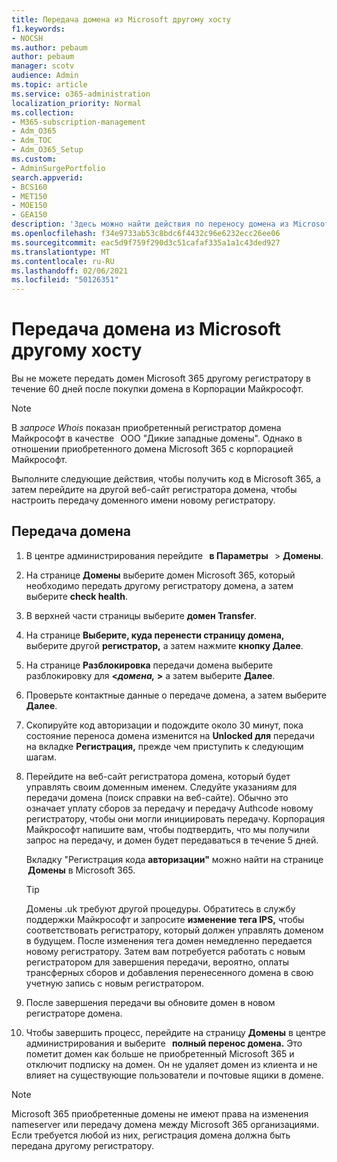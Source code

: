 ```yaml
---
title: Передача домена из Microsoft другому хосту
f1.keywords:
- NOCSH
ms.author: pebaum
author: pebaum
manager: scotv
audience: Admin
ms.topic: article
ms.service: o365-administration
localization_priority: Normal
ms.collection:
- M365-subscription-management
- Adm_O365
- Adm_TOC
- Adm_O365_Setup
ms.custom:
- AdminSurgePortfolio
search.appverid:
- BCS160
- MET150
- MOE150
- GEA150
description: 'Здесь можно найти действия по переносу домена из Microsoft другому регистратору. '
ms.openlocfilehash: f34e9733ab53c8bdc6f4432c96e6232ecc26ee06
ms.sourcegitcommit: eac5d9f759f290d3c51cafaf335a1a1c43ded927
ms.translationtype: MT
ms.contentlocale: ru-RU
ms.lasthandoff: 02/06/2021
ms.locfileid: "50126351"
---
```

# <a name="transfer-a-domain-from-microsoft-to-another-host"></a>Передача домена из Microsoft другому хосту

Вы не можете передать домен Microsoft 365 другому регистратору в течение 60 дней после покупки домена в Корпорации Майкрософт.

> [!NOTE]
> В _запросе Whois_ показан приобретенный регистратор домена Майкрософт в качестве   ООО "Дикие западные домены". Однако в отношении приобретенного домена Microsoft 365 с корпорацией Майкрософт.

Выполните следующие действия, чтобы получить код в Microsoft 365, а затем перейдите на другой веб-сайт регистратора домена, чтобы настроить передачу доменного имени новому регистратору.

## <a name="transfer-a-domain"></a>Передача домена

1. В центре администрирования перейдите   **в Параметры**   >  **Домены**.

2. На странице **Домены** выберите домен Microsoft 365, который необходимо передать другому регистратору домена, а затем выберите **check health**.

3. В верхней части страницы выберите **домен Transfer**.

4. На странице **Выберите, куда перенести страницу домена,** выберите другой **регистратор,** а затем нажмите **кнопку Далее**.

5. На странице **Разблокировка** передачи домена выберите разблокировку для **<_домена,_ >** а затем выберите **Далее**.

6. Проверьте контактные данные о передаче домена, а затем выберите **Далее**.

7. Скопируйте код авторизации и подождите около 30 минут, пока состояние переноса домена изменится на **Unlocked для** передачи на вкладке **Регистрация,** прежде чем приступить к следующим шагам.

8. Перейдите на веб-сайт регистратора домена, который будет управлять своим доменным именем. Следуйте указаниям для передачи домена (поиск справки на веб-сайте). Обычно это означает уплату сборов за передачу и передачу Authcode новому регистратору, чтобы они могли инициировать передачу. Корпорация Майкрософт напишите вам, чтобы подтвердить, что мы получили запрос на передачу, и домен будет передаваться в течение 5 дней.

    Вкладку "Регистрация кода **авторизации"** можно найти на странице  **Домены** в Microsoft 365.
    
    > [!TIP]
    > Домены .uk требуют другой процедуры. Обратитесь в службу поддержки Майкрософт и запросите **изменение тега IPS,** чтобы соответствовать регистратору, который должен управлять доменом в будущем. После изменения тега домен немедленно передается новому регистратору. Затем вам потребуется работать с новым регистратором для завершения передачи, вероятно, оплаты трансферных сборов и добавления перенесенного домена в свою учетную запись с новым регистратором.

9. После завершения передачи вы обновите домен в новом регистраторе домена.

10. Чтобы завершить процесс, перейдите на страницу **Домены** в центре администрирования и выберите   **полный перенос домена.** Это пометит домен как больше не приобретенный Microsoft 365 и отключит подписку на домен. Он не удаляет домен из клиента и не влияет на существующие пользователи и почтовые ящики в домене.

> [!NOTE]
> Microsoft 365 приобретенные домены не имеют права на изменения nameserver или передачу домена между Microsoft 365 организациями. Если требуется любой из них, регистрация домена должна быть передана другому регистратору.
